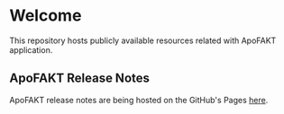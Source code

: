 # Welcome
This repository hosts publicly available resources related with ApoFAKT application.

## ApoFAKT Release Notes
ApoFAKT release notes are being hosted on the GitHub's Pages [here](https://privatcode.github.io/ApoFakt-resources/release_notes).
